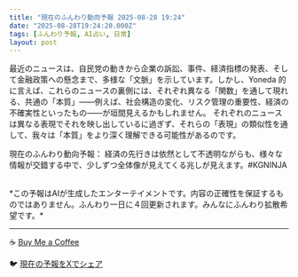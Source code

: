 ```yaml
---
title: "現在のふんわり動向予報 2025-08-28 19:24"
date: "2025-08-28T19:24:20.000Z"
tags: [ふんわり予報, AI占い, 日常]
layout: post
---
```


最近のニュースは、自民党の動きから企業の訴訟、事件、経済指標の発表、そして金融政策への懸念まで、多様な「文脈」を示しています。しかし、Yoneda 的に言えば、これらのニュースの裏側には、それぞれ異なる「関数」を通して現れる、共通の「本質」——例えば、社会構造の変化、リスク管理の重要性、経済の不確実性といったもの——が垣間見えるかもしれません。  それぞれのニュースは異なる表現でそれを映し出しているに過ぎず、それらの「表現」の類似性を通して、我々は「本質」をより深く理解できる可能性があるのです。


現在のふんわり動向予報：
経済の先行きは依然として不透明ながらも、様々な情報が交錯する中で、少しずつ全体像が見えてくる兆しが見えます。#KGNINJA

<br>
*この予報はAIが生成したエンターテイメントです。内容の正確性を保証するものではありません。ふんわり一日に４回更新されます。みんなにふんわり拡散希望です。*

---
☕️ [Buy Me a Coffee](https://www.buymeacoffee.com/kgninja)

🐦 [現在の予報をXでシェア](https://twitter.com/intent/tweet?text=%E7%8F%BE%E5%9C%A8%E3%81%AE%E3%81%B5%E3%82%93%E3%82%8F%E3%82%8A%E4%BA%88%E5%A0%B1%3A%20%E3%80%8C%E6%9C%80%E8%BF%91%E3%81%AE%E3%83%8B%E3%83%A5%E3%83%BC%E3%82%B9%E3%81%AF%E3%80%81%E8%87%AA%E6%B0%91%E5%85%9A%E3%81%AE%E5%8B%95%E3%81%8D%E3%81%8B%E3%82%89%E4%BC%81%E6%A5%AD%E3%81%AE%E8%A8%B4%E8%A8%9F%E3%80%81%E4%BA%8B%E4%BB%B6%E3%80%81%E7%B5%8C%E6%B8%88%E6%8C%87%E6%A8%99%E3%81%AE%E7%99%BA%E8%A1%A8%E3%80%81%E3%81%9D%E3%81%97%E3%81%A6%E9%87%91%E8%9E%8D%E6%94%BF%E7%AD%96%E3%81%B8%E3%81%AE%E6%87%B8%E5%BF%B5%E3%81%BE%E3%81%A7%E3%80%81%E5%A4%9A%E6%A7%98%E3%81%AA%E3%80%8C%E6%96%87%E8%84%88%E3%80%8D%E3%82%92%E7%A4%BA%E3%81%97%E3%81%A6%E3%81%84%E3%81%BE%E3%81%99%E3%80%82%E3%80%8D%23KGNINJA%20%E7%B6%9A%E3%81%8D%E3%81%AF%E3%83%96%E3%83%AD%E3%82%B0%E3%81%A7%EF%BC%81%F0%9F%91%87&url=https%3A%2F%2Fkg-ninja.github.io%2FFunwariyoso%2F)
